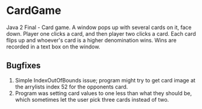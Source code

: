 # CardGame
Java 2 Final - Card game.
A window pops up with several cards on it, face down. Player one clicks a card, and then player two clicks a card.
Each card flips up and whoever's card is a higher denomination wins. Wins are recorded in a text box on the window.

## Bugfixes
1. Simple IndexOutOfBounds issue; program might try to get card image at the arrylists index 52 for the opponents card.
2. Program was setting card values to one less than what they should be, which sometimes let the user pick three cards instead of two.

